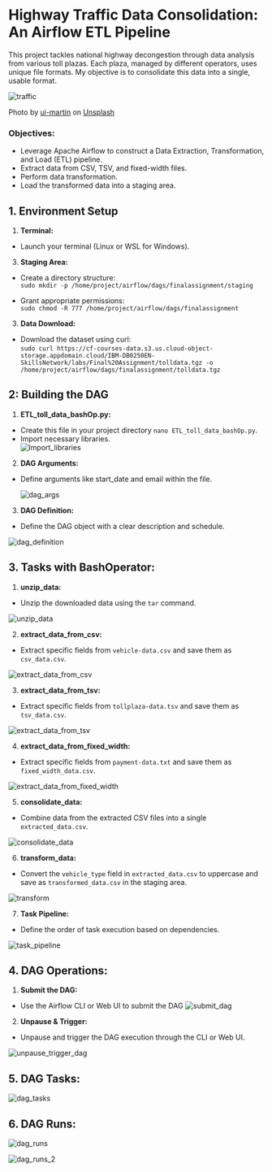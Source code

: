 # Highway Traffic Data Consolidation: An Airflow ETL Pipeline

This project tackles national highway decongestion through data analysis from various toll plazas. Each plaza, managed by different operators, uses unique file formats. My objective is to consolidate this data into a single, usable format.  

![traffic](https://github.com/user-attachments/assets/057d1c7f-bfc4-4471-9e3c-c4bcd7ee5323)

Photo by <a href="https://unsplash.com/@uimartin?utm_content=creditCopyText&utm_medium=referral&utm_source=unsplash">ui-martin</a> on <a href="https://unsplash.com/photos/a-busy-city-street-filled-with-lots-of-traffic-SuKAltSwdxs?utm_content=creditCopyText&utm_medium=referral&utm_source=unsplash">Unsplash</a>
  


### Objectives:  
- Leverage Apache Airflow to construct a Data Extraction, Transformation, and Load (ETL) pipeline.  
- Extract data from CSV, TSV, and fixed-width files.  
- Perform data transformation.  
- Load the transformed data into a staging area.  
  
## 1. Environment Setup 
1. **Terminal:**
- Launch your terminal (Linux or WSL for Windows).  

3. **Staging Area:**    
- Create a directory structure:  
 `sudo mkdir -p /home/project/airflow/dags/finalassignment/staging`  

- Grant appropriate permissions:  
`sudo chmod -R 777 /home/project/airflow/dags/finalassignment`  
  
3. **Data Download:**    
- Download the dataset using curl:  
`sudo curl https://cf-courses-data.s3.us.cloud-object-storage.appdomain.cloud/IBM-DB0250EN-SkillsNetwork/labs/Final%20Assignment/tolldata.tgz -o /home/project/airflow/dags/finalassignment/tolldata.tgz`  

## 2: Building the DAG  
  
1. **ETL_toll_data_bashOp.py:**   
- Create this file in your project directory `nano ETL_toll_data_bashOp.py`.  
- Import necessary libraries.  
  ![Import_libraries](https://github.com/user-attachments/assets/626f5f13-87cc-4d16-9b90-57043c52965e)

2. **DAG Arguments:**  
- Define arguments like start_date and email within the file.  

  ![dag_args](https://github.com/user-attachments/assets/dbfb8886-6c88-4feb-affb-2fb0fb026967)


3. **DAG Definition:**  
- Define the DAG object with a clear description and schedule.  

![dag_definition](https://github.com/user-attachments/assets/4820e025-d7a8-4bc0-b9ed-2e9418e39121)

## 3. Tasks with BashOperator:      
  
1. **unzip_data:** 
- Unzip the downloaded data using the `tar` command.  

![unzip_data](https://github.com/user-attachments/assets/85502379-3b6f-4707-b3e5-f2aa1ce5d2d0)


2. **extract_data_from_csv:**
- Extract specific fields from `vehicle-data.csv` and save them as `csv_data.csv`.

![extract_data_from_csv](https://github.com/user-attachments/assets/407b2852-6d01-4d4c-bfc7-de82fcfd2eef)


3. **extract_data_from_tsv:** 
- Extract specific fields from `tollplaza-data.tsv` and save them as `tsv_data.csv`.  

![extract_data_from_tsv](https://github.com/user-attachments/assets/854d621c-415a-453c-84ee-6f568042fef5)


4. **extract_data_from_fixed_width:** 
- Extract specific fields from `payment-data.txt` and save them as `fixed_width_data.csv`.  

![extract_data_from_fixed_width](https://github.com/user-attachments/assets/0687cbdb-4234-4b32-8b81-fac38da3d0c2)

5. **consolidate_data:** 
- Combine data from the extracted CSV files into a single `extracted_data.csv`.  

![consolidate_data](https://github.com/user-attachments/assets/b5d900fb-2914-4554-bb02-5dbbdbbece8f)

6. **transform_data:** 
- Convert the `vehicle_type` field in `extracted_data.csv` to uppercase and save as `transformed_data.csv` in the staging area.  

![transform](https://github.com/user-attachments/assets/e5cb1800-d58a-4fe8-bbcc-5468aa5c1867)

7. **Task Pipeline:** 
- Define the order of task execution based on dependencies.  

![task_pipeline](https://github.com/user-attachments/assets/dfab1d25-e3cb-4cad-84bd-3f336de0a00c)

## 4. DAG Operations:
1. **Submit the DAG:**    
- Use the Airflow CLI or Web UI to submit the DAG
![submit_dag](https://github.com/user-attachments/assets/f53546dd-1dd8-458c-99f3-c88b5d060371)


2. **Unpause & Trigger:**
- Unpause and trigger the DAG execution through the CLI or Web UI.

![unpause_trigger_dag](https://github.com/user-attachments/assets/a7ca4f74-3525-4f8c-b509-d17c0437a477)


## 5. DAG Tasks:

![dag_tasks](https://github.com/user-attachments/assets/70916da0-865c-4268-abdc-62a147ff764c)


## 6. DAG Runs:
![dag_runs](https://github.com/user-attachments/assets/90de98ea-ddd1-42e5-9f6a-4a425b71c946)


![dag_runs_2](https://github.com/user-attachments/assets/f8a9f2d5-cdff-446d-b8cd-8d3ff8bdf434)


